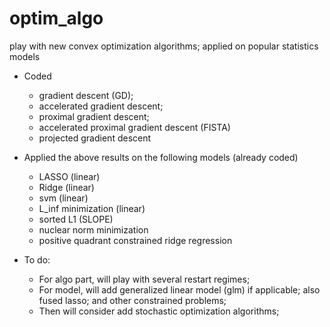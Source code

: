 # optim_algo
play with new convex optimization algorithms; applied on popular statistics models

* Coded
    * gradient descent (GD);
    * accelerated gradient descent;
    * proximal gradient descent;
    * accelerated proximal gradient descent (FISTA)
    * projected gradient descent
* Applied the above results on the following models (already coded)
    * LASSO (linear)
    * Ridge (linear)
    * svm (linear)
    * L_inf minimization (linear)
    * sorted L1 (SLOPE)
    * nuclear norm minimization
    * positive quadrant constrained ridge regression

* To do:
    * For algo part, will play with several restart regimes;
    * For model, will add generalized linear model (glm) if applicable; also fused
      lasso; and other constrained problems;
    * Then will consider add stochastic optimization algorithms;

